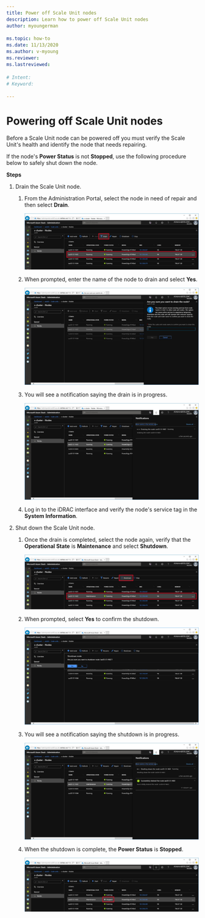 ```yaml
---
title: Power off Scale Unit nodes
description: Learn how to power off Scale Unit nodes
author: myoungerman

ms.topic: how-to
ms.date: 11/13/2020
ms.author: v-myoung
ms.reviewer: 
ms.lastreviewed: 

# Intent: 
# Keyword: 

---
```


# Powering off Scale Unit nodes

Before a Scale Unit node can be powered off you must verify the Scale
Unit\'s health and identify the node that needs repairing.

If the node\'s **Power Status** is not **Stopped**, use the following
procedure below to safely shut down the node.

**Steps**

1.  Drain the Scale Unit node.

    1.  From the Administration Portal, select the node in need of
        repair and then select **Drain**.

        ![Screenshot that shows the 'Administration' page with the 'Drain' action selected and a node highlighted.](media/image-23.png)
        
    1.  When prompted, enter the name of the
        node to drain and select **Yes**.

        ![Screenshot that shows the 'Administration - Nodes' page.](media/image-24.png)
    
    1.  You will see a notification saying the drain is in progress.
    
        ![Screenshot that shows the 'Administration - Nodes' page with the drain notification displayed.](media/image-25.png)
        
    1.  Log in to the iDRAC interface and verify the node\'s service tag in the **System Information**.
    

2.  Shut down the Scale Unit node.

    1.  Once the drain is completed, select the node again, verify that
        the **Operational State** is **Maintenance** and select **Shutdown**.

        ![Screenshot that shows the 'Administration - Nodes' page with a node and the 'Shutdown' action selected.](media/image-26.png)
        
    1.  When prompted, select **Yes** to confirm the shutdown.
    
        ![Screenshot that shows the 'Administration - Nodes' page with the 'Shutdown node' dialog displayed.](media/image-27.png)
        
    1.  You will see a notification saying
        the shutdown is in progress.

        ![Screenshot that shows the 'Administration - Nodes' page with the shutdown in progress dialog displayed.](media/image-28.png)
    
    1.  When the shutdown is complete, the **Power Status** is **Stopped**.
    
        ![Screenshot that shows the 'Administration - Nodes' page with a node selected and 'Stopped' highlighted for the 'Power Status'.](media/image-29.png)
        